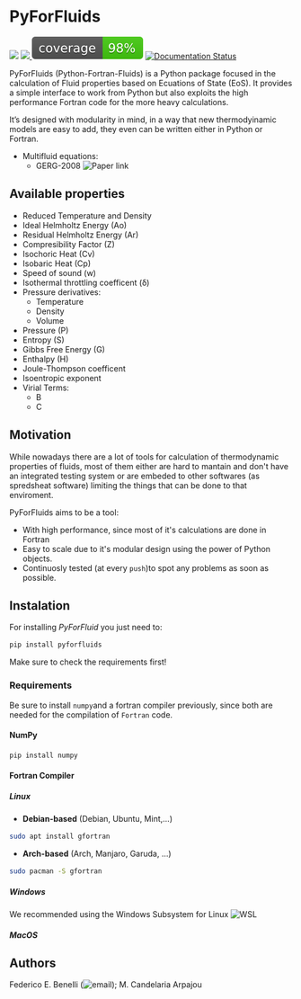 # PyForFluids
<a href="https://codeclimate.com/github/fedebenelli/PyForFluids/maintainability"><img src="https://api.codeclimate.com/v1/badges/3551471cd4cdf37e226f/maintainability"/></a> 
<a href="https://github.com/fedebenelli/pyforfluids/actions/workflows/ci_linux.yml"><img src="https://github.com/fedebenelli/pyforfluids/actions/workflows/ci_linux.yml/badge.svg"> </a>
<img src="https://github.com/fedebenelli/PyForFluids/blob/main/.github/workflows/coverage.svg">
<a href='https://pyforfluids.readthedocs.io/en/latest/?badge=latest'><img src='https://readthedocs.org/projects/pyforfluids/badge/?version=latest' alt='Documentation Status' /></a>

PyForFluids (Python-Fortran-Fluids) is a Python package focused in the
calculation of Fluid properties based on Ecuations of State (EoS). It provides
a simple interface to work from Python but also exploits the high performance
Fortran code for the more heavy calculations.

It’s designed with modularity in mind, in a way that new thermodyinamic models
are easy to add, they even can be written either in Python or Fortran.

- Multifluid equations:
	- GERG-2008 ![Paper link](https://pubs.acs.org/doi/10.1021/je300655b)

## Available properties
- Reduced Temperature and Density
- Ideal Helmholtz Energy (Ao)
- Residual Helmholtz Energy (Ar)
- Compresibility Factor (Z)
- Isochoric Heat (Cv)
- Isobaric Heat (Cp)
- Speed of sound (w)
- Isothermal throttling coefficent (δ)
- Pressure derivatives:
	- Temperature
	- Density
	- Volume
- Pressure (P)
- Entropy (S)
- Gibbs Free Energy (G)
- Enthalpy (H)
- Joule-Thompson coefficent
- Isoentropic exponent
- Virial Terms:
	- B
	- C

## Motivation
While nowadays there are a lot of tools for calculation of thermodynamic
properties of fluids, most of them either are hard to mantain and don't have an
integrated testing system or are embeded to other softwares (as spredsheat
software) limiting the things that can be done to that enviroment.

PyForFluids aims to be a tool:

- With high performance, since most of it's calculations are done in Fortran
- Easy to scale due to it's modular design using the power of Python objects.
- Continuosly tested (at every `push`)to spot any problems as soon as possible.

## Instalation
For installing _PyForFluid_ you just need to:

```sh
pip install pyforfluids
```

Make sure to check the requirements first!

### Requirements
Be sure to install `numpy`and a fortran compiler previously, since both are
needed for the compilation of `Fortran` code.

#### NumPy
```sh
pip install numpy
```

#### Fortran Compiler

##### Linux
- **Debian-based** (Debian, Ubuntu, Mint,...)

```sh
sudo apt install gfortran
```

- **Arch-based** (Arch, Manjaro, Garuda, ...)

```sh
sudo pacman -S gfortran
```

##### Windows
We recommended using the Windows Subsystem for Linux 
![WSL](https://www.windowscentral.com/install-windows-subsystem-linux-windows-10)

##### MacOS


## Authors
Federico E. Benelli (![email](federico.benelli@mi.unc.edu.ar)); M. Candelaria
Arpajou
